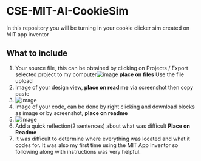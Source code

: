# CSE-MIT-AI-CookieSim

In this repository you will be turning in your cookie clicker sim created on MIT app inventor

## What to include

1. Your source file, this can be obtained by clicking on Projects / Export selected project to my computer![image](https://github.com/user-attachments/assets/f99cff16-16e3-4e1e-afc7-9da69f0e47f4) __place on files__ Use the file upload
2. Image of your design view, __place on read me__ via screenshot then copy paste
3. ![image](https://github.com/user-attachments/assets/0244e237-f4a4-46c0-b3ce-8bc87019c4f6)
4. Image of your code, can be done by right clicking and download blocks as image or by screenshot, __place on readme__
5. ![image](https://github.com/user-attachments/assets/56ce6dba-5187-4e1e-a147-b660d2ea72c2)
6. Add a quick reflection(2 sentences) about what was difficult __Place on Readme__
7. It was difficult to determine where everything was located and what it codes for. It was also my first time using the MIT App Inventor so following along with instructions was very helpful.
